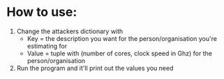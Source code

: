 # How to use:

1. Change the attackers dictionary with
   -  Key = the description you want for the person/organisation you're estimating for
   - Value = tuple with (number of cores, clock speed in Ghz) for the person/organisation
2. Run the program and it'll print out the values you need
